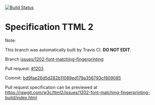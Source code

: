[![Build Status](https://travis-ci.org/w3c/ttml2.svg?branch=issues/1202-font-matching-fingerprinting)](https://travis-ci.org/w3c/ttml2)


# Specification TTML 2


Note:


This branch was automatically built by Travis CI. <b>DO NOT EDIT</b>.


 Branch [issues/1202-font-matching-fingerprinting](https://github.com/w3c/ttml2/tree/issues/1202-font-matching-fingerprinting)


 Pull request: [#1203](https://github.com/w3c/ttml2/pull/1203)


 Commit: [bd9fae26d5d282b11089ed179a356793cf809085](https://github.com/w3c/ttml2/commit/bd9fae26d5d282b11089ed179a356793cf809085)

Pull request specification can be previewed at https://rawgit.com/w3c/ttml2/issues/1202-font-matching-fingerprinting-build/index.html



